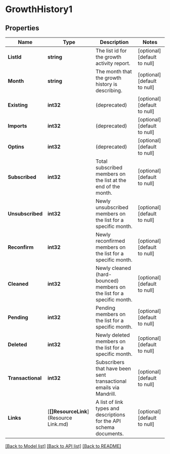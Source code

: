 # GrowthHistory1

## Properties
Name | Type | Description | Notes
------------ | ------------- | ------------- | -------------
**ListId** | **string** | The list id for the growth activity report. | [optional] [default to null]
**Month** | **string** | The month that the growth history is describing. | [optional] [default to null]
**Existing** | **int32** | (deprecated) | [optional] [default to null]
**Imports** | **int32** | (deprecated) | [optional] [default to null]
**Optins** | **int32** | (deprecated) | [optional] [default to null]
**Subscribed** | **int32** | Total subscribed members on the list at the end of the month. | [optional] [default to null]
**Unsubscribed** | **int32** | Newly unsubscribed members on the list for a specific month. | [optional] [default to null]
**Reconfirm** | **int32** | Newly reconfirmed members on the list for a specific month. | [optional] [default to null]
**Cleaned** | **int32** | Newly cleaned (hard-bounced) members on the list for a specific month. | [optional] [default to null]
**Pending** | **int32** | Pending members on the list for a specific month. | [optional] [default to null]
**Deleted** | **int32** | Newly deleted members on the list for a specific month. | [optional] [default to null]
**Transactional** | **int32** | Subscribers that have been sent transactional emails via Mandrill. | [optional] [default to null]
**Links** | [**[]ResourceLink**](Resource Link.md) | A list of link types and descriptions for the API schema documents. | [optional] [default to null]

[[Back to Model list]](../README.md#documentation-for-models) [[Back to API list]](../README.md#documentation-for-api-endpoints) [[Back to README]](../README.md)

